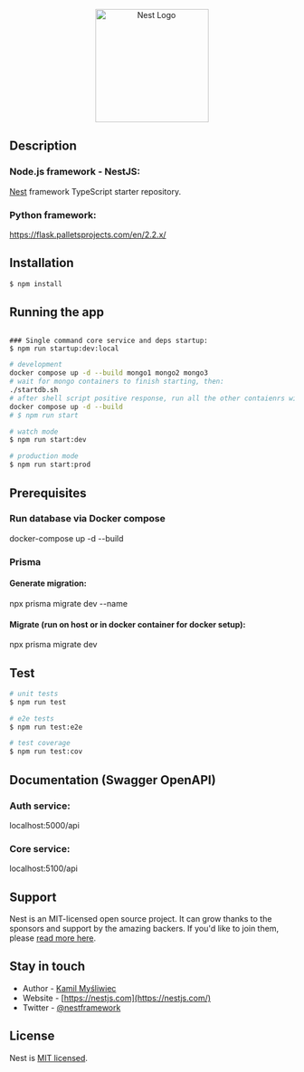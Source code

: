 <p align="center">
  <a href="http://nestjs.com/" target="blank"><img src="https://nestjs.com/img/logo-small.svg" width="200" alt="Nest Logo" /></a>
</p>

## Description
### Node.js framework - NestJS:
[Nest](https://github.com/nestjs/nest) framework TypeScript starter repository.
### Python framework:
https://flask.palletsprojects.com/en/2.2.x/
## Installation

```bash
$ npm install
```

## Running the app

```

### Single command core service and deps startup:
$ npm run startup:dev:local

```

```bash
# development
docker compose up -d --build mongo1 mongo2 mongo3
# wait for mongo containers to finish starting, then:
./startdb.sh
# after shell script positive response, run all the other contaienrs with:
docker compose up -d --build
# $ npm run start

# watch mode
$ npm run start:dev

# production mode
$ npm run start:prod
```

## Prerequisites

### Run database via Docker compose

docker-compose up -d --build

### Prisma

#### Generate migration:

npx prisma migrate dev --name <name-of-new-migration>

#### Migrate (run on host or in docker container for docker setup):

npx prisma migrate dev

## Test

```bash
# unit tests
$ npm run test

# e2e tests
$ npm run test:e2e

# test coverage
$ npm run test:cov
```

## Documentation (Swagger OpenAPI)
### Auth service:
localhost:5000/api
### Core service:
localhost:5100/api

## Support

Nest is an MIT-licensed open source project. It can grow thanks to the sponsors and support by the amazing backers. If you'd like to join them, please [read more here](https://docs.nestjs.com/support).

## Stay in touch

- Author - [Kamil Myśliwiec](https://kamilmysliwiec.com)
- Website - [https://nestjs.com](https://nestjs.com/)
- Twitter - [@nestframework](https://twitter.com/nestframework)

## License

Nest is [MIT licensed](LICENSE).
